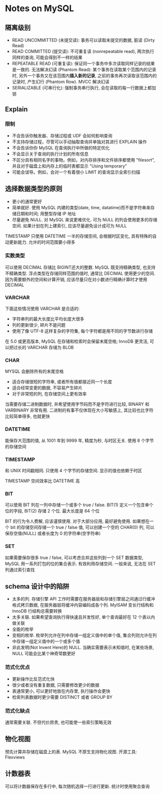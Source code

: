 # Notes on MySQL

## 隔离级别

* READ UNCOMMITTED (未提交读): 事务可以读取未提交的数据, 脏读 (Dirty Read)
* READ COMMITTED (提交读): 不可重复读 (nonrepeatable read), 两次执行同样的查询, 可能会得到不一样的结果
* REPEATABLE READ (可重复读): 保证同一个事务中多次读取同样记录的结果是一致的. 无法解决幻读 (Phantom Read): 某个事务在读取某个范围内的记录时, 另外一个事务又在该范围内**插入新的记录**, 之前的事务再次读取该范围内的记录时, 产生幻行 (Phantom Row). MVCC 解决幻读
* SERIALIZABLE (可串行化): 强制事务串行执行, 会在读取的每一行数据上都加锁
## Explain

### 限制

* 不会告诉你触发器、存储过程或 UDF 会如何影响查询
* 不支持存储过程，尽管可以手动抽取查询并单独对其进行 EXPLAIN 操作
* 不会告诉你你 MySQL 在查询执行中所做的特定优化
* 不会显示关于查询的执行计划的所有信息
* 不区分具有相同名字的事物。例如，对内存排序和文件排序都使用 "filesort", 并且对于磁盘上和内存上的临时表都显示 "Using temporary"
* 可能会误导。例如，会对一个有着很小 LIMIT 的查询显示全索引扫描

## 选择数据类型的原则

* 更小的通常更好
* 简单就好. 使用 MySQL 内建的类型(date, time, datatime)而不是字符串来存储日期和时间; 用整型存储 IP 地址
* 尽量避免 NULL. 对 MySQL 来说更难优化. 可为 NULL 的列会使用更多的存储空间. 如果计划在列上建索引, 应该尽量避免设计成可为 NULL

TIMESTAMP 只使用 DATETIME 一半的存储空间, 会根据时区变化, 具有特殊的自动更新能力. 允许的时间范围要小得多

### 实数类型

可以使用 DECIMAL 存储比 BIGINT还大的整数. MySQL 既支持精确类型, 也支持不精确类型. 
浮点类型在存储同样范围的值时, 通常比 DECIMAL 使用更少的空间. 
因为需要额外的空间和计算开销, 应该尽量只在对小数进行精确计算时才使用 DECIMAL

### VARCHAR

下面这些情况使用 VARCHAR 是合适的:

* 字符串列的最大长度比平均长度大很多
* 列的更新很少, 碎片不是问题
* 使用了像 UTF-8 这样复杂的字符集, 每个字符都是用不同的字节数进行存储

在 5.0 或更高版本, MySQL 在存储和检索时会保留末尾空格; InnoDB 更灵活, 可以把过长的 VARCHAR 存储为 BLOB

### CHAR

MYSQL 会删除所有的末尾空格

* 适合存储很短的字符串, 或者所有值都接近同一个长度
* 适合经常变更的数据, 不容易产生碎片
* 对于非常短的列, 在存储空间上更有效率

当需要存储二进制数据时, 并希望使用字节码而不是字符进行比较, BINARY 和 VARBINARY 非常有用. 二进制的有事不仅体现在大小写敏感上, 其比较也比字符比较简单得多, 也就更快

### DATETIME

能保存大范围的值, 从 1001 年到 9999 年, 精度为秒, 与时区无关. 使用 8 个字节的存储空间

### TIMESTAMP

和 UNIX 时间戳相同. 只使用 4 个字节的存储空间. 显示的值也依赖于时区

TIMESTAMP 空间效率比 DATETIME 高

### BIT

可以使用 BIT 列在一列中存储一个或多个 true / false. BIT(1) 定义一个包含单个位的字段, BIT(2) 存储 2 个位. 最大长度是 64 个位

BIT 的行为令人费解, 应该谨慎使用. 对于大部分应用, 最好避免使用. 如果想在一个 bit 的存储空间存储一个 true / false 值, 可以创建一个空的 CHAR(0) 列, 可以保存空值(NULL) 或者长度为 0 的字符串(空字符串)

### SET

如果需要保存很多 true / false, 可以考虑合并这些列到一个 SET 数据类型, MySQL 用一系列打包的位的集合表示. 有效利用存储空间. 一般来说, 无法在 SET 列通过索引查找

## schema 设计中的陷阱

* 太多的列. 存储引擎 API 工作时需要在服务器层和存储引擎层之间通过行缓冲格式拷贝数据, 在服务器层将缓冲内容编码成各个列. MyISAM 变长行结构和 InnoDB 行结构总需要转换
* 太多关联. 如果希望查询执行得快速且并发性好, 单个查询最好在 12 个表以内做关联
* 全能的枚举
* 变相的枚举. 枚举列允许在列中存储一组定义值中的单个值, 集合列则允许在列中存储一组定义值中的一个或多个值
* 非此发明(Not Invent Here)的 NULL. 当确实需要表示未知值时, 在某些场景, NULL 可能会比某个神奇常数更好

### 范式化优点

* 更新操作比反范式化快
* 很少或者没有重复数据, 只需要修改更少的数据
* 表通常更小, 可以更好地放在内存里, 执行操作会更快
* 检索列表数据时更少需要 DISTINCT 或者 GROUP BY

### 范式化缺点

通常需要关联. 不但代价昂贵, 也可能使一些索引策略无效

## 物化视图

预先计算并存储在磁盘上的表. MySQL 不原生支持物化视图. 开源工具: Flexviews

## 计数器表

可以将计数器保存在多行中, 每次随机选择一行进行更新. 统计时使用聚合查询
